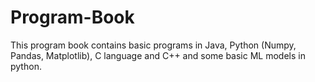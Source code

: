 # Program-Book
This program book contains basic programs in Java, Python (Numpy, Pandas, Matplotlib), C language and C++ and some basic ML models in python.
